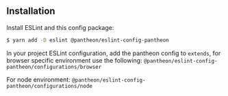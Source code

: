## Installation

Install ESLint and this config package:

```bash
$ yarn add -D eslint @pantheon/eslint-config-pantheon
```

In your project ESLint configuration, add the pantheon config to `extends`, for browser specific environment use the following:
`@pantheon/eslint-config-pantheon/configurations/browser`

For node environment:
`@pantheon/eslint-config-pantheon/configurations/node`
